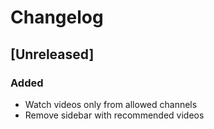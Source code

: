 # Changelog

## [Unreleased]

### Added

- Watch videos only from allowed channels
- Remove sidebar with recommended videos